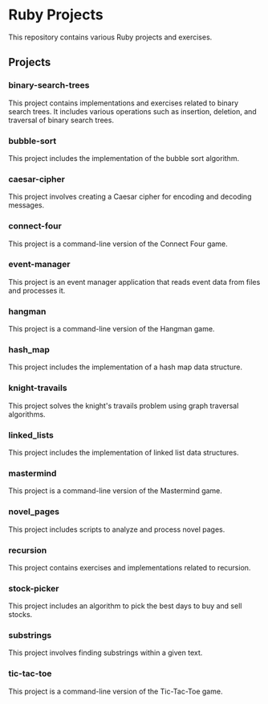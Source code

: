 # Ruby Projects

This repository contains various Ruby projects and exercises.

## Projects

### binary-search-trees

This project contains implementations and exercises related to binary search trees. It includes various operations such as insertion, deletion, and traversal of binary search trees.

### bubble-sort

This project includes the implementation of the bubble sort algorithm.

### caesar-cipher

This project involves creating a Caesar cipher for encoding and decoding messages.

### connect-four

This project is a command-line version of the Connect Four game.

### event-manager

This project is an event manager application that reads event data from files and processes it.

### hangman

This project is a command-line version of the Hangman game.

### hash_map

This project includes the implementation of a hash map data structure.

### knight-travails

This project solves the knight's travails problem using graph traversal algorithms.

### linked_lists

This project includes the implementation of linked list data structures.

### mastermind

This project is a command-line version of the Mastermind game.

### novel_pages

This project includes scripts to analyze and process novel pages.

### recursion

This project contains exercises and implementations related to recursion.

### stock-picker

This project includes an algorithm to pick the best days to buy and sell stocks.

### substrings

This project involves finding substrings within a given text.

### tic-tac-toe

This project is a command-line version of the Tic-Tac-Toe game.
